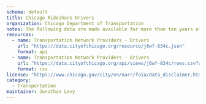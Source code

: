 ```yaml
---
schema: default
title: Chicago Rideshare Drivers
organization: Chicago Department of Transportation
notes: The following data are made available for more than ten years of Chicago rideshares.
resources:
  - name: Transportation Network Providers - Drivers
    url: "https://data.cityofchicago.org/resource/j6wf-834c.json"
    format: api
  - name: Transportation Network Providers - Drivers
    url: "https://data.cityofchicago.org/api/views/j6wf-834c/rows.csv?accessType=DOWNLOAD"
    format: csv
license: "https://www.chicago.gov/city/en/narr/foia/data_disclaimer.html"
category:
  - Transportation
maintainer: Jonathan Levy
---
```

